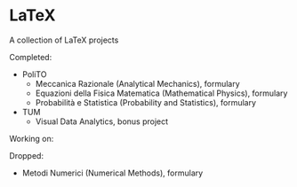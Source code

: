 # LaTeX

A collection of LaTeX projects

Completed:
- PoliTO
  - Meccanica Razionale (Analytical Mechanics), formulary
  - Equazioni della Fisica Matematica (Mathematical Physics), formulary
  - Probabilità e Statistica (Probability and Statistics), formulary
- TUM
  - Visual Data Analytics, bonus project

Working on:

Dropped:
- Metodi Numerici (Numerical Methods), formulary
